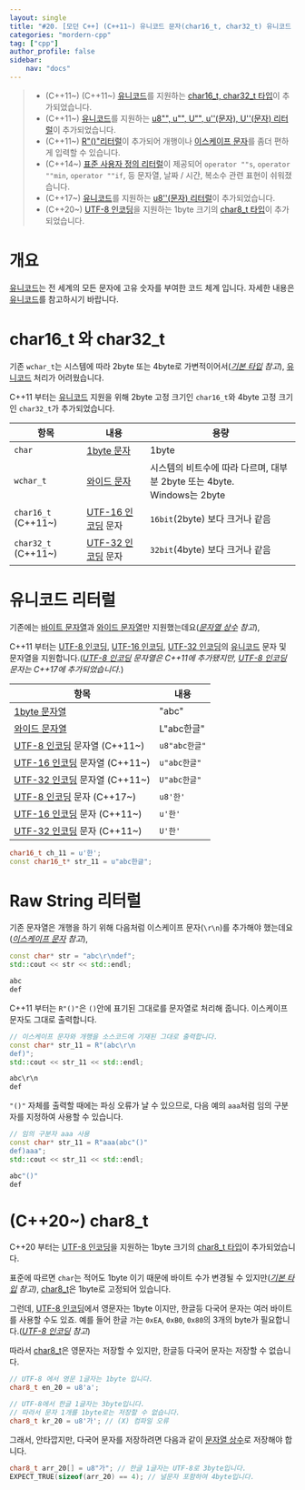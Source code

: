```yaml
---
layout: single
title: "#20. [모던 C++] (C++11~) 유니코드 문자(char16_t, char32_t) 유니코드 리터럴(u8/u/U), R 리터럴, (C++20~) char8_t"
categories: "mordern-cpp"
tag: ["cpp"]
author_profile: false
sidebar: 
    nav: "docs"
---
```

> * (C++11~) (C++11~) [유니코드](https://tango1202.github.io/classic-cpp-guide/classic-cpp-guide-string/#%EC%9C%A0%EB%8B%88%EC%BD%94%EB%93%9C)를 지원하는 [char16_t, char32_t 타입](https://tango1202.github.io/mordern-cpp/mordern-cpp-string/#char16_t-%EC%99%80-char32_t)이 추가되었습니다.
> * (C++11~) [유니코드](https://tango1202.github.io/classic-cpp-guide/classic-cpp-guide-string/#%EC%9C%A0%EB%8B%88%EC%BD%94%EB%93%9C)를 지원하는 [u8"", u"", U"", u''(문자), U''(문자) 리터럴](https://tango1202.github.io/mordern-cpp/mordern-cpp-string/#%EC%9C%A0%EB%8B%88%EC%BD%94%EB%93%9C-%EB%A6%AC%ED%84%B0%EB%9F%B4)이 추가되었습니다. 
> * (C++11~) [R"()"리터럴](https://tango1202.github.io/mordern-cpp/mordern-cpp-string/#raw-string-%EB%A6%AC%ED%84%B0%EB%9F%B4)이 추가되어 개행이나 [이스케이프 문자](https://tango1202.github.io/classic-cpp-guide/classic-cpp-guide-literals/#%EC%9D%B4%EC%8A%A4%EC%BC%80%EC%9D%B4%ED%94%84-%EB%AC%B8%EC%9E%90)를 좀더 편하게 입력할 수 있습니다.
> * (C++14~) [표준 사용자 정의 리터럴](https://tango1202.github.io/mordern-cpp-stl/mordern-cpp-stl-standard-user-literal/)이 제공되어 `operator ""s`, `operator ""min`, `operator ""if`, 등 문자열, 날짜 / 시간, 복소수 관련 표현이 쉬워졌습니다.
> * (C++17~) [유니코드](https://tango1202.github.io/classic-cpp-guide/classic-cpp-guide-string/#%EC%9C%A0%EB%8B%88%EC%BD%94%EB%93%9C)를 지원하는 [u8''(문자) 리터럴](https://tango1202.github.io/mordern-cpp/mordern-cpp-string/#%EC%9C%A0%EB%8B%88%EC%BD%94%EB%93%9C-%EB%A6%AC%ED%84%B0%EB%9F%B4)이 추가되었습니다.
> * (C++20~) [UTF-8 인코딩](https://tango1202.github.io/classic-cpp-guide/classic-cpp-guide-string/#utf-8-%EC%9D%B8%EC%BD%94%EB%94%A9)을 지원하는 1byte 크기의 [char8_t 타입](https://tango1202.github.io/mordern-cpp/mordern-cpp-string/#c20-char8_t)이 추가되었습니다.

# 개요

[유니코드](https://tango1202.github.io/classic-cpp-guide/classic-cpp-guide-string/#%EC%9C%A0%EB%8B%88%EC%BD%94%EB%93%9C)는 전 세계의 모든 문자에 고유 숫자를 부여한 코드 체계 입니다. 자세한 내용은 [유니코드](https://tango1202.github.io/classic-cpp-guide/classic-cpp-guide-string/#%EC%9C%A0%EB%8B%88%EC%BD%94%EB%93%9C)를 참고하시기 바랍니다.

# char16_t 와 char32_t

기존 `wchar_t`는 시스템에 따라 2byte 또는 4byte로 가변적이어서(*[기본 타입](https://tango1202.github.io/classic-cpp-guide/classic-cpp-guide-type/) 참고*), [유니코드](https://tango1202.github.io/classic-cpp-guide/classic-cpp-guide-string/#%EC%9C%A0%EB%8B%88%EC%BD%94%EB%93%9C) 처리가 어려웠습니다.

C++11 부터는 [유니코드](https://tango1202.github.io/classic-cpp-guide/classic-cpp-guide-string/#%EC%9C%A0%EB%8B%88%EC%BD%94%EB%93%9C) 지원을 위해 2byte 고정 크기인 `char16_t`와 4byte 고정 크기인 `char32_t`가 추가되었습니다.

|항목|내용|용량|
|--|--|--|
|`char`|[1byte 문자](https://tango1202.github.io/classic-cpp-guide/classic-cpp-guide-string/#%EB%B0%94%EC%9D%B4%ED%8A%B8-%EB%AC%B8%EC%9E%90%EC%97%B4)|1byte|
|`wchar_t`|[와이드 문자](https://tango1202.github.io/classic-cpp-guide/classic-cpp-guide-string/#%EC%99%80%EC%9D%B4%EB%93%9C-%EB%AC%B8%EC%9E%90%EC%97%B4)|시스템의 비트수에 따라 다르며, 대부분 2byte 또는 4byte.<br/>Windows는 2byte|
|`char16_t` (C++11~)|[UTF-16 인코딩](https://tango1202.github.io/classic-cpp-guide/classic-cpp-guide-string/#utf-16-%EC%9D%B8%EC%BD%94%EB%94%A9) 문자|`16bit`(2byte) 보다 크거나 같음|
|`char32_t` (C++11~)|[UTF-32 인코딩](https://tango1202.github.io/classic-cpp-guide/classic-cpp-guide-string/#utf-32-%EC%9D%B8%EC%BD%94%EB%94%A9) 문자|`32bit`(4byte) 보다 크거나 같음|

# 유니코드 리터럴

기존에는 [바이트 문자열](https://tango1202.github.io/classic-cpp-guide/classic-cpp-guide-string/#%EB%A9%80%ED%8B%B0-%EB%B0%94%EC%9D%B4%ED%8A%B8-%EB%AC%B8%EC%9E%90%EC%97%B4)과 [와이드 문자열](https://tango1202.github.io/classic-cpp-guide/classic-cpp-guide-string/#%EC%99%80%EC%9D%B4%EB%93%9C-%EB%AC%B8%EC%9E%90%EC%97%B4)만 지원했는데요(*[문자열 상수](https://tango1202.github.io/classic-cpp-guide/classic-cpp-guide-literals/#%EB%AC%B8%EC%9E%90%EC%97%B4-%EC%83%81%EC%88%98) 참고*),

 C++11 부터는 [UTF-8 인코딩](https://tango1202.github.io/classic-cpp-guide/classic-cpp-guide-string/#utf-8-%EC%9D%B8%EC%BD%94%EB%94%A9), [UTF-16 인코딩](https://tango1202.github.io/classic-cpp-guide/classic-cpp-guide-string/#utf-16-%EC%9D%B8%EC%BD%94%EB%94%A9), [UTF-32 인코딩](https://tango1202.github.io/classic-cpp-guide/classic-cpp-guide-string/#utf-32-%EC%9D%B8%EC%BD%94%EB%94%A9)의 [유니코드](https://tango1202.github.io/classic-cpp-guide/classic-cpp-guide-string/#%EC%9C%A0%EB%8B%88%EC%BD%94%EB%93%9C) 문자 및 문자열을 지원합니다.(*[UTF-8 인코딩](https://tango1202.github.io/classic-cpp-guide/classic-cpp-guide-string/#utf-8-%EC%9D%B8%EC%BD%94%EB%94%A9) 문자열은 C++11에 추가됐지만, [UTF-8 인코딩](https://tango1202.github.io/classic-cpp-guide/classic-cpp-guide-string/#utf-8-%EC%9D%B8%EC%BD%94%EB%94%A9) 문자는 C++17에 추가되었습니다.*) 

|항목|내용|
|--|--|
|[1byte 문자열](https://tango1202.github.io/classic-cpp-guide/classic-cpp-guide-string/#%EB%B0%94%EC%9D%B4%ED%8A%B8-%EB%AC%B8%EC%9E%90%EC%97%B4)|"abc"|
|[와이드 문자열](https://tango1202.github.io/classic-cpp-guide/classic-cpp-guide-string/#%EC%99%80%EC%9D%B4%EB%93%9C-%EB%AC%B8%EC%9E%90%EC%97%B4)|L"abc한글"|
|[UTF-8 인코딩](https://tango1202.github.io/classic-cpp-guide/classic-cpp-guide-string/#utf-8-%EC%9D%B8%EC%BD%94%EB%94%A9) 문자열 (C++11~)|`u8"abc한글"`|
|[UTF-16 인코딩](https://tango1202.github.io/classic-cpp-guide/classic-cpp-guide-string/#utf-16-%EC%9D%B8%EC%BD%94%EB%94%A9) 문자열 (C++11~)|`u"abc한글"`|
|[UTF-32 인코딩](https://tango1202.github.io/classic-cpp-guide/classic-cpp-guide-string/#utf-32-%EC%9D%B8%EC%BD%94%EB%94%A9) 문자열 (C++11~)|`U"abc한글"`|
|[UTF-8 인코딩](https://tango1202.github.io/classic-cpp-guide/classic-cpp-guide-string/#utf-8-%EC%9D%B8%EC%BD%94%EB%94%A9) 문자 (C++17~)|`u8'한'`|
|[UTF-16 인코딩](https://tango1202.github.io/classic-cpp-guide/classic-cpp-guide-string/#utf-16-%EC%9D%B8%EC%BD%94%EB%94%A9) 문자 (C++11~)|`u'한'`|
|[UTF-32 인코딩](https://tango1202.github.io/classic-cpp-guide/classic-cpp-guide-string/#utf-32-%EC%9D%B8%EC%BD%94%EB%94%A9) 문자 (C++11~)|`U'한'`|

```cpp
char16_t ch_11 = u'한';
const char16_t* str_11 = u"abc한글";
```

# Raw String 리터럴

기존 문자열은 개행을 하기 위해 다음처럼 이스케이프 문자(`\r\n`)를 추가해야 했는데요(*[이스케이프 문자](https://tango1202.github.io/classic-cpp-guide/classic-cpp-guide-literals/#%EC%9D%B4%EC%8A%A4%EC%BC%80%EC%9D%B4%ED%94%84-%EB%AC%B8%EC%9E%90) 참고*),

```cpp
const char* str = "abc\r\ndef";
std::cout << str << std::endl;
```

```cpp
abc
def
```

C++11 부터는 `R"()"`은 `()`안에 표기된 그대로를 문자열로 처리해 줍니다. 이스케이프 문자도 그대로 출력합니다.

```cpp
// 이스케이프 문자와 개행을 소스코드에 기재된 그대로 출력합니다.
const char* str_11 = R"(abc\r\n
def)";     
std::cout << str_11 << std::endl;
```

```cpp
abc\r\n
def
```

`"()"` 자체를 출력할 때에는 파싱 오류가 날 수 있으므로, 다음 예의 `aaa`처럼 임의 구분자를 지정하여 사용할 수 있습니다.

```cpp
// 임의 구분자 aaa 사용
const char* str_11 = R"aaa(abc"()"
def)aaa";     
std::cout << str_11 << std::endl;
```

```cpp
abc"()"
def
```

# (C++20~) char8_t

C++20 부터는 [UTF-8 인코딩](https://tango1202.github.io/classic-cpp-guide/classic-cpp-guide-string/#utf-8-%EC%9D%B8%EC%BD%94%EB%94%A9)을 지원하는 1byte 크기의 [char8_t 타입](https://tango1202.github.io/mordern-cpp/mordern-cpp-string/#c20-char8_t)이 추가되었습니다.

표준에 따르면 `char`는 적어도 1byte 이기 때문에 바이트 수가 변경될 수 있지만(*[기본 타입](https://tango1202.github.io/classic-cpp-guide/classic-cpp-guide-type/) 참고)*, [char8_t](https://tango1202.github.io/mordern-cpp/mordern-cpp-string/#c20-char8_t)은 1byte로 고정되어 있습니다.

그런데, [UTF-8 인코딩](https://tango1202.github.io/classic-cpp-guide/classic-cpp-guide-string/#utf-8-%EC%9D%B8%EC%BD%94%EB%94%A9)에서 영문자는 1byte 이지만, 한글등 다국어 문자는 여러 바이트를 사용할 수도 있죠. 예를 들어 한글 `가`는 `0xEA`, `0xB0`, `0x80`의 3개의 byte가 필요합니다.(*[UTF-8 인코딩](https://tango1202.github.io/classic-cpp-guide/classic-cpp-guide-string/#utf-8-%EC%9D%B8%EC%BD%94%EB%94%A9) 참고*)

따라서 [char8_t](https://tango1202.github.io/mordern-cpp/mordern-cpp-string/#c20-char8_t)은 영문자는 저장할 수 있지만, 한글등 다국어 문자는 저장할 수 없습니다. 

```cpp
// UTF-8 에서 영문 1글자는 1byte 입니다.
char8_t en_20 = u8'a';

// UTF-8에서 한글 1글자는 3byte입니다. 
// 따라서 문자 1개를 1byte로는 저장할 수 없습니다.
char8_t kr_20 = u8'가'; // (X) 컴파일 오류
```

그래서, 안타깝지만, 다국어 문자를 저장하려면 다음과 같이 [문자열 상수](https://tango1202.github.io/classic-cpp-guide/classic-cpp-guide-literals/#%EB%AC%B8%EC%9E%90%EC%97%B4-%EC%83%81%EC%88%98)로 저장해야 합니다.

```cpp
char8_t arr_20[] = u8"가"; // 한글 1글자는 UTF-8로 3byte입니다.
EXPECT_TRUE(sizeof(arr_20) == 4); // 널문자 포함하여 4byte입니다.
```
